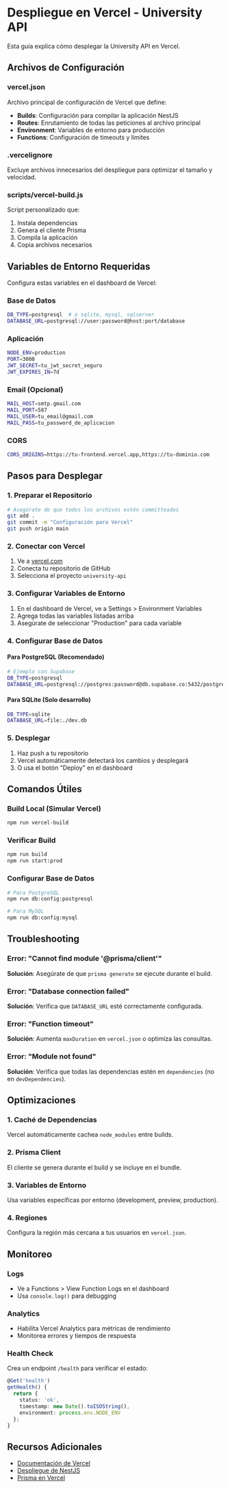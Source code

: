 # Despliegue en Vercel - University API

Esta guía explica cómo desplegar la University API en Vercel.

## Archivos de Configuración

### vercel.json
Archivo principal de configuración de Vercel que define:
- **Builds**: Configuración para compilar la aplicación NestJS
- **Routes**: Enrutamiento de todas las peticiones al archivo principal
- **Environment**: Variables de entorno para producción
- **Functions**: Configuración de timeouts y límites

### .vercelignore
Excluye archivos innecesarios del despliegue para optimizar el tamaño y velocidad.

### scripts/vercel-build.js
Script personalizado que:
1. Instala dependencias
2. Genera el cliente Prisma
3. Compila la aplicación
4. Copia archivos necesarios

## Variables de Entorno Requeridas

Configura estas variables en el dashboard de Vercel:

### Base de Datos
```bash
DB_TYPE=postgresql  # o sqlite, mysql, sqlserver
DATABASE_URL=postgresql://user:password@host:port/database
```

### Aplicación
```bash
NODE_ENV=production
PORT=3000
JWT_SECRET=tu_jwt_secret_seguro
JWT_EXPIRES_IN=7d
```

### Email (Opcional)
```bash
MAIL_HOST=smtp.gmail.com
MAIL_PORT=587
MAIL_USER=tu_email@gmail.com
MAIL_PASS=tu_password_de_aplicacion
```

### CORS
```bash
CORS_ORIGINS=https://tu-frontend.vercel.app,https://tu-dominio.com
```

## Pasos para Desplegar

### 1. Preparar el Repositorio
```bash
# Asegúrate de que todos los archivos estén committeados
git add .
git commit -m "Configuración para Vercel"
git push origin main
```

### 2. Conectar con Vercel
1. Ve a [vercel.com](https://vercel.com)
2. Conecta tu repositorio de GitHub
3. Selecciona el proyecto `university-api`

### 3. Configurar Variables de Entorno
1. En el dashboard de Vercel, ve a Settings > Environment Variables
2. Agrega todas las variables listadas arriba
3. Asegúrate de seleccionar "Production" para cada variable

### 4. Configurar Base de Datos

#### Para PostgreSQL (Recomendado)
```bash
# Ejemplo con Supabase
DB_TYPE=postgresql
DATABASE_URL=postgresql://postgres:password@db.supabase.co:5432/postgres
```

#### Para SQLite (Solo desarrollo)
```bash
DB_TYPE=sqlite
DATABASE_URL=file:./dev.db
```

### 5. Desplegar
1. Haz push a tu repositorio
2. Vercel automáticamente detectará los cambios y desplegará
3. O usa el botón "Deploy" en el dashboard

## Comandos Útiles

### Build Local (Simular Vercel)
```bash
npm run vercel-build
```

### Verificar Build
```bash
npm run build
npm run start:prod
```

### Configurar Base de Datos
```bash
# Para PostgreSQL
npm run db:config:postgresql

# Para MySQL
npm run db:config:mysql
```

## Troubleshooting

### Error: "Cannot find module '@prisma/client'"
**Solución**: Asegúrate de que `prisma generate` se ejecute durante el build.

### Error: "Database connection failed"
**Solución**: Verifica que `DATABASE_URL` esté correctamente configurada.

### Error: "Function timeout"
**Solución**: Aumenta `maxDuration` en `vercel.json` o optimiza las consultas.

### Error: "Module not found"
**Solución**: Verifica que todas las dependencias estén en `dependencies` (no en `devDependencies`).

## Optimizaciones

### 1. Caché de Dependencias
Vercel automáticamente cachea `node_modules` entre builds.

### 2. Prisma Client
El cliente se genera durante el build y se incluye en el bundle.

### 3. Variables de Entorno
Usa variables específicas por entorno (development, preview, production).

### 4. Regiones
Configura la región más cercana a tus usuarios en `vercel.json`.

## Monitoreo

### Logs
- Ve a Functions > View Function Logs en el dashboard
- Usa `console.log()` para debugging

### Analytics
- Habilita Vercel Analytics para métricas de rendimiento
- Monitorea errores y tiempos de respuesta

### Health Check
Crea un endpoint `/health` para verificar el estado:

```typescript
@Get('health')
getHealth() {
  return {
    status: 'ok',
    timestamp: new Date().toISOString(),
    environment: process.env.NODE_ENV
  };
}
```

## Recursos Adicionales

- [Documentación de Vercel](https://vercel.com/docs)
- [Despliegue de NestJS](https://docs.nestjs.com/deployment)
- [Prisma en Vercel](https://www.prisma.io/docs/guides/deployment/deploying-to-vercel)